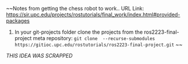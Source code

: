 ~~Notes from getting the chess robot to work..
URL Link: https://sir.upc.edu/projects/rostutorials/final_work/index.html#provided-packages

1. In your git-projects folder clone the projects from the ros2223-final-project meta repository:
`git clone  --recurse-submodules https://gitioc.upc.edu/rostutorials/ros2223-final-project.git` ~~

*THIS IDEA WAS SCRAPPED*


